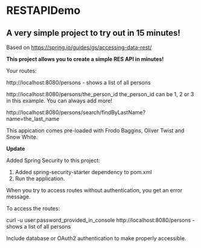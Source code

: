 # RESTAPIDemo

## A very simple project to try out in 15 minutes! 

Based on https://spring.io/guides/gs/accessing-data-rest/ 

**This project allows you to create a simple RES API in minutes!**

Your routes: 

http://localhost:8080/persons - shows a list of all persons 

http://localhost:8080/persons/the_person_id
the_person_id can be 1, 2 or 3 in this example. You can always add more! 

http://localhost:8080/persons/search/findByLastName?name=the_last_name

This appication comes pre-loaded with Frodo Baggins, Oliver Twist and Snow White. 

**Update**

Added Spring Security to this project: 
1. Added spring-security-starter dependency to pom.xml 
2. Run the application. 

When you try to access routes without authentication, you get an error message. 

To access the routes: 

curl -u user:password_provided_in_console http://localhost:8080/persons - shows a list of all persons 

Include database or OAuth2 authentication to make properly accessible. 



